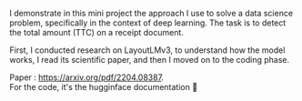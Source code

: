 I demonstrate in this mini project the approach I use to solve a data science problem, specifically in the context of deep learning. The task is to detect the total amount (TTC) on a receipt document.

First, I conducted research on LayoutLMv3, to understand how the model works, I read its scientific paper, and then I moved on to the coding phase.

Paper : https://arxiv.org/pdf/2204.08387.                                                                                                                 
For the  code, it's the hugginface documentation 🤗 
